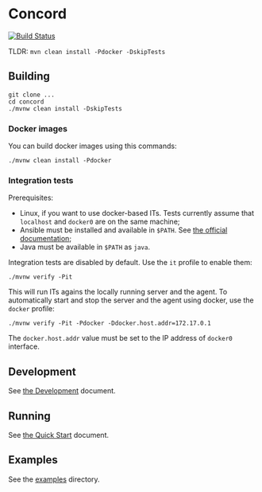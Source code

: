 # Concord
[![Build Status](https://ci.walmart.com/buildStatus/icon?job=concord)](https://ci.walmart.com/job/concord/)


TLDR: `mvn clean install -Pdocker -DskipTests`

## Building

```
git clone ... 
cd concord
./mvnw clean install -DskipTests
```

### Docker images

You can build docker images using this commands:

```
./mvnw clean install -Pdocker
```

### Integration tests

Prerequisites:
- Linux, if you want to use docker-based ITs. Tests currently assume
that `localhost` and `docker0` are on the same machine;
- Ansible must be installed and available in `$PATH`.
  See [the official documentation](http://docs.ansible.com/ansible/intro_installation.html);
- Java must be available in `$PATH` as `java`.

Integration tests are disabled by default. Use the `it` profile to enable them:

```
./mvnw verify -Pit
```

This will run ITs agains the locally running server and the agent.
To automatically start and stop the server and the agent using docker, use the
`docker` profile:

```
./mvnw verify -Pit -Pdocker -Ddocker.host.addr=172.17.0.1
```

The `docker.host.addr` value must be set to the IP address of `docker0` interface.

## Development

See [the Development](docs/development.md) document.

## Running

See [the Quick Start](docs/quickstart.md) document.

## Examples

See the [examples](docs/examples) directory.


